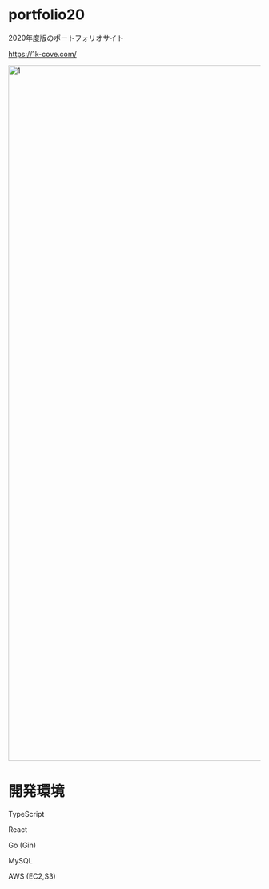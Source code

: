 # portfolio20

2020年度版のポートフォリオサイト

https://1k-cove.com/

 <img width="1388" alt="1" src="https://user-images.githubusercontent.com/46051957/95421107-b0637b80-0977-11eb-852e-929bbeee340a.png">

# 開発環境
  TypeScript
  
  React
  
  Go (Gin)
  
  MySQL
  
  AWS (EC2,S3)

